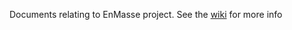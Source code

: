Documents relating to EnMasse project. See the
[wiki](https://github.com/EnMasseProject/enmasse/wiki) for more info
